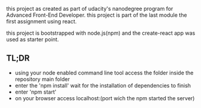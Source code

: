 this project as created as part of udacity's nanodegree program for Advanced Front-End Developer. this project is part of the last module the first assignment using react.

this project is bootstrapped with node.js(npm) and the create-react app was used as starter point.

## TL;DR

- using your node enabled command line tool access the folder inside the repository main folder
- enter the 'npm install' wait for the installation of dependencies to finish
- enter  'npm start'
- on your browser access localhost:(port wich the npm started the server)

